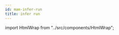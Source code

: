 ```yaml
---
id: man-infer-run
title: infer run
---
```


import HtmlWrap from "../src/components/HtmlWrap";

<HtmlWrap url="/man/next/infer-run.1.html" />
